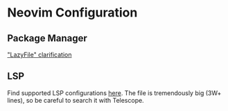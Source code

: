 # Neovim Configuration

## Package Manager

["LazyFile" clarification](https://github.com/LazyVim/LazyVim/discussions/1583#discussioncomment-7187450)

## LSP

Find supported LSP configurations [here](https://github.com/neovim/nvim-lspconfig/blob/master/doc/server_configurations.md).
The file is tremendously big (3W+ lines), so be careful to search it with Telescope.

